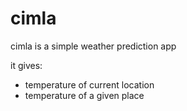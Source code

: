 # cimla

cimla is a simple weather prediction app

it gives:
 - temperature of current location
 - temperature of a given place
